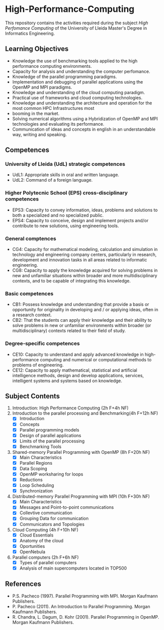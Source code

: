 # High-Performance-Computing

This repository contains the activities required during the subject *High Perfomance Computing* of the University of Lleida Master's Degree in Informatics Engineering.

## Learning Objectives

* Knowledge the use of benchmarking tools applied to the high performance computing environments.
* Capacity for analysis and understanding the computer perfomance.
* Knowledge of the parallel programming paradigms.
* Implementation and debugging of parallel applications using the OpenMP and MPI paradigms.
* Knowledge and understanding of the cloud computing paradigm.
* Practical use of frameworks and cloud computing technologies.
* Knowledge and understanding the architecture and operation for the most common HPC Infrastructures most
* booming in the market.
* Solving numerical algorithms using a Hybridization of OpenMP and MPI technologies and evaluating its performance.
* Communication of ideas and concepts in english in an understandable way, writing and speaking.

## Competences
### University of Lleida (UdL) strategic competences
* UdL1: Appropriate skills in oral and written language.
* UdL2: Command of a foreign language.

### Higher Polytecnic School (EPS) cross-disciplinary competences
* EPS3: Capacity to convey information, ideas, problems and solutions to both a specialized and no
specialized public.
* EPS4: Capacity to conceive, design and implement projects and/or contribute to new solutions, using
engineering tools.

### General comptences
* CG4: Capacity for mathematical modeling, calculation and simulation in technology and engineering
company centers, particularly in research, development and innovation tasks in all areas related to
informatic engineering.
* CG8: Capacity to apply the knowledge acquired for solving problems in new and unfamiliar situations within
broader and more multidisciplinary contexts, and to be capable of integrating this knowledge.

### Basic competences
* CB1: Possess knowledge and understanding that provide a basis or opportunity for originality in developing
and / or applying ideas, often in a research context.
* CB2: That the students can apply their knowledge and their ability to solve problems in new or unfamiliar
environments within broader (or multidisciplinary) contexts related to their field of study.

### Degree-specific competences
* CE10: Capacity to understand and apply advanced knowledge in high-performance computing and numerical
or computational methods to problems of engineering.
* CE12: Capacity to apply mathematical, statistical and artificial intelligence methods, design and develop
applications, services, intelligent systems and systems based on knowledge.

## Subject Contents
1. Introduction: High Performance Computing (2h F+4h NF)
2. Introduction to the parallel processing and Benchmarking(4h F+12h NF)
	- [x] Introduction
	- [x] Concepts
	- [x] Parallel programming models
	- [x] Design of parallel applications
	- [x] Limits of the parallel processing
	- [x] Benchmarking Tools

3. Shared-memory Parallel Programming with OpenMP (8h F+20h NF)
	- [x] Main Characteristics
	- [x] Parallel Regions
	- [x] Data Scoping
	- [x] OpenMP worksharing for loops
	- [x] Reductions
	- [x] Loop Scheduling
	- [x] Synchronization

4. Distributed-memory Parallel Programming with MPI (10h F+30h NF)
	- [x] Main Characteristics
	- [x] Messages and Point-to-point communications
	- [x] Collevtive communication
	- [x] Grouping Data for communication
	- [x] Communicators and Topologies

5. Cloud Computing (4h F+10h NF)
	- [x] Cloud Essentials
	- [x] Anatomy of the cloud
	- [x] Oportunities
	- [x] OpenNebula

6. Parallel computers (2h F+6h NF)
	- [x] Types of parallel computers
	- [x] Analysis of main supercomputers located in TOP500

## References

- P.S. Pacheco (1997). Parallel Programming with MPI. Morgan Kaufmann Publishers.
- P. Pacheco (2011). An Introduction to Parallel Programming. Morgan Kaufmann Publishers.
- R. Chandra, L. Dagum, D. Kohr (2001). Parallel Programming in OpenMP. Morgan Kaufmann Publishers.
